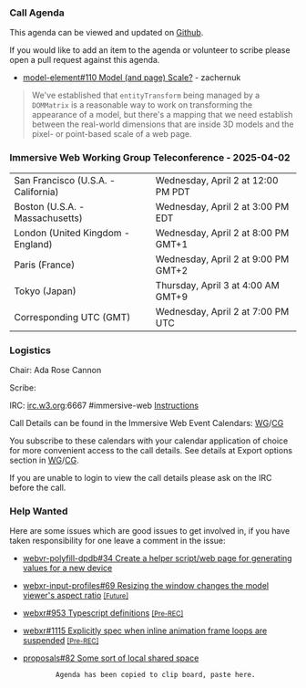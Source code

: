 ### Call Agenda

This agenda can be viewed and updated on [Github](https://github.com/immersive-web/administrivia/blob/main/meetings/2025/2025-04-02-Immersive_Web_Working_Group_Teleconference-agenda.md).

If you would like to add an item to the agenda or volunteer to scribe please open a pull request against this agenda.

* [model-element#110 Model (and page) Scale?](https://github.com/immersive-web/model-element/issues/110) - zachernuk
> We've established that `entityTransform` being managed by a `DOMMatrix` is a reasonable way to work on transforming the appearance of a model, but there's a mapping that we need establish between the real-world dimensions that are inside 3D models and the pixel- or point-based scale of a web page.
 >

### Immersive Web Working Group Teleconference - 2025-04-02

<table>
<tr><td> San Francisco (U.S.A. - California) <td> Wednesday, April 2 at 12:00 PM PDT
<tr><td> Boston (U.S.A. - Massachusetts) <td> Wednesday, April 2 at 3:00 PM EDT
<tr><td> London (United Kingdom - England) <td> Wednesday, April 2 at 8:00 PM GMT+1
<tr><td> Paris (France) <td> Wednesday, April 2 at 9:00 PM GMT+2
<tr><td> Tokyo (Japan) <td> Thursday, April 3 at 4:00 AM GMT+9
<tr><td> Corresponding UTC (GMT) <td> Wednesday, April 2 at 7:00 PM UTC
</table>

### Logistics

Chair: Ada Rose Cannon

Scribe:

IRC: [irc.w3.org](https://irc.w3.org/):6667 #immersive-web [Instructions](https://github.com/immersive-web/administrivia/blob/main/IRC.md)

Call Details can be found in the Immersive Web Event Calendars: [WG](https://www.w3.org/groups/wg/immersive-web/calendar/)/[CG](https://www.w3.org/groups/cg/immersive-web/calendar/)

You subscribe to these calendars with your calendar application of choice for more convenient access to the call details. See details at Export options section in [WG](https://www.w3.org/groups/wg/immersive-web/calendar/#export)/[CG](https://www.w3.org/groups/cg/immersive-web/calendar/#export).

If you are unable to login to view the call details please ask on the IRC before the call.

### Help Wanted

Here are some issues which are good issues to get involved in, if you have taken responsibility for one leave a comment in the issue:

- [webvr-polyfill-dpdb#34 Create a helper script/web page for generating values for a new device](https://github.com/immersive-web/webvr-polyfill-dpdb/issues/34)
- [webxr-input-profiles#69 Resizing the window changes the model viewer's aspect ratio](https://github.com/immersive-web/webxr-input-profiles/issues/69) [<small>[Future]</small>](https://api.github.com/repos/immersive-web/webxr-input-profiles/milestones/4)
- [webxr#953 Typescript definitions](https://github.com/immersive-web/webxr/issues/953) [<small>[Pre-REC]</small>](https://api.github.com/repos/immersive-web/webxr/milestones/16)
- [webxr#1115 Explicitly spec when inline animation frame loops are suspended](https://github.com/immersive-web/webxr/issues/1115) [<small>[Pre-REC]</small>](https://api.github.com/repos/immersive-web/webxr/milestones/16)
- [proposals#82 Some sort of local shared space](https://github.com/immersive-web/proposals/issues/82)


              Agenda has been copied to clip board, paste here.
